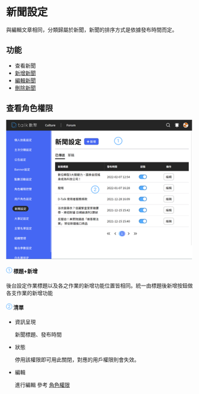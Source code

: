 # 新聞設定

與編輯文章相同，分類歸屬於新聞，新聞的排序方式是依據發布時間而定。

## 功能

- 查看新聞
- [新增新聞](/backend/banner/addnews.md)
- [編輯新聞](./addnews.md)
- [刪除新聞](./addnews.md)

## 查看角色權限

![](../../.gitbook/assets/新聞設定.png)

#### ![編號 1](../../.gitbook/assets/1.png) 標題+新增

後台設定作業標題以及各之作業的新增功能位置皆相同。統一由標題後新增按鈕做各支作業的新增功能

#### ![編號 2](../../.gitbook/assets/2.png) 清單

- 資訊呈現

  新聞標題、發布時間

- 狀態

  停用該權限即可用此關閉，對應的用戶權限則會失效。

- 編輯

  進行編輯 參考 [角色權限](./addnews.md)

